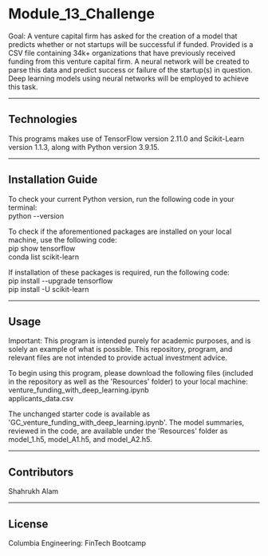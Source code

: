 # Module_13_Challenge
Goal: A venture capital firm has asked for the creation of a model that predicts whether or not startups will be successful if funded. Provided is a CSV file containing 34k+ organizations that have previously received funding from this venture capital firm. A neural network will be created to parse this data and predict success or failure of the startup(s) in question. Deep learning models using neural networks will be employed to achieve this task. 

---

## Technologies

This programs makes use of TensorFlow version 2.11.0 and Scikit-Learn version 1.1.3, along with Python version 3.9.15. 

---

## Installation Guide

To check your current Python version, run the following code in your terminal:    
python --version  

To check if the aforementioned packages are installed on your local machine, use the following code:    
pip show tensorflow    
conda list scikit-learn    

If installation of these packages is required, run the following code:     
pip install --upgrade tensorflow  
pip install -U scikit-learn   

---

## Usage

Important: This program is intended purely for academic purposes, and is solely an example of what is possible. This repository, program, and relevant files are not intended to provide actual investment advice.  

To begin using this program, please download the following files (included in the repository as well as the 'Resources' folder) to your local machine:  
venture_funding_with_deep_learning.ipynb  
applicants_data.csv

The unchanged starter code is available as 'GC_venture_funding_with_deep_learning.ipynb'. The model summaries, reviewed in the code, are available under the 'Resources' folder as model_1.h5, model_A1.h5, and model_A2.h5.  

---

## Contributors

Shahrukh Alam

---

## License

Columbia Engineering: FinTech Bootcamp

